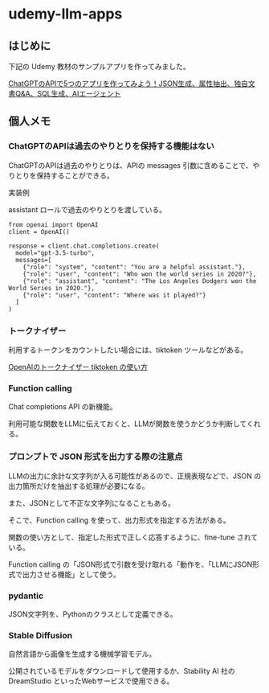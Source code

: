 # udemy-llm-apps

## はじめに

下記の Udemy 教材のサンプルアプリを作ってみました。

[ChatGPTのAPIで5つのアプリを作ってみよう！JSON生成、属性抽出、独自文書Q&A、SQL生成、AIエージェント](https://www.udemy.com/course/llm-apps)

## 個人メモ

### ChatGPTのAPIは過去のやりとりを保持する機能はない

ChatGPTのAPIは過去のやりとりは、APIの messages 引数に含めることで、やりとりを保持することができる。

実装例

assistant ロールで過去のやりとりを渡している。
```
from openai import OpenAI
client = OpenAI()

response = client.chat.completions.create(
  model="gpt-3.5-turbo",
  messages=[
    {"role": "system", "content": "You are a helpful assistant."},
    {"role": "user", "content": "Who won the world series in 2020?"},
    {"role": "assistant", "content": "The Los Angeles Dodgers won the World Series in 2020."},
    {"role": "user", "content": "Where was it played?"}
  ]
)
```

### トークナイザー

利用するトークンをカウントしたい場合には、tiktoken ツールなどがある。

[OpenAIのトークナイザー tiktoken の使い方](https://note.com/npaka/n/ncb4864df31c9)

### Function calling

Chat completions API の新機能。

利用可能な関数をLLMに伝えておくと、LLMが関数を使うかどうか判断してくれる。

### プロンプトで JSON 形式を出力する際の注意点

LLMの出力に余計な文字列が入る可能性があるので、正規表現などで、JSON の出力箇所だけを抽出する処理が必要になる。

また、JSONとして不正な文字列になることもある。

そこで、Function calling を使って、出力形式を指定する方法がある。

関数の使い方として、指定した形式で正しく応答するように、fine-tune されている。

Function calling の「JSON形式で引数を受け取れる「動作を、「LLMにJSON形式で出力させる機能」として使う。

### pydantic

JSON文字列を、Pythonのクラスとして定義できる。

### Stable Diffusion

自然言語から画像を生成する機械学習モデル。

公開されているモデルをダウンロードして使用するか、Stability AI 社の DreamStudio といったWebサービスで使用できる。
